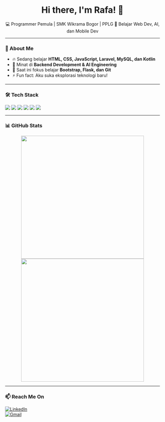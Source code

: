 <h1 align="center">Hi there, I'm Rafa! 👋</h1>

<p align="center">
💻 Programmer Pemula | SMK Wikrama Bogor | PPLG  
🚀 Belajar Web Dev, AI, dan Mobile Dev  
</p>

---

### 🚀 About Me  
- 🔥 Sedang belajar **HTML, CSS, JavaScript, Laravel, MySQL, dan Kotlin**  
- 🎯 Minat di **Backend Development & AI Engineering**  
- 🌱 Saat ini fokus belajar **Bootstrap, Flask, dan Git**  
- ⚡ Fun fact: Aku suka eksplorasi teknologi baru!  

---

### 🛠️ Tech Stack  
<img src="https://img.shields.io/badge/Code-HTML-orange?style=for-the-badge&logo=html5">  
<img src="https://img.shields.io/badge/Code-CSS-blue?style=for-the-badge&logo=css3">  
<img src="https://img.shields.io/badge/Code-JavaScript-yellow?style=for-the-badge&logo=javascript">  
<img src="https://img.shields.io/badge/Backend-Laravel-red?style=for-the-badge&logo=laravel">  
<img src="https://img.shields.io/badge/Database-MySQL-blue?style=for-the-badge&logo=mysql">  
<img src="https://img.shields.io/badge/Mobile-Kotlin-purple?style=for-the-badge&logo=kotlin">  

---

### 📊 GitHub Stats  
<p align="center">
<img src="https://github-readme-stats.vercel.app/api?username=USERNAME_GITHUB&show_icons=true&theme=tokyonight" width="400px">  
<img src="https://github-readme-streak-stats.herokuapp.com/?user=USERNAME_GITHUB&theme=tokyonight" width="400px">
</p>

---

### 📫 Reach Me On  
[![LinkedIn](https://img.shields.io/badge/LinkedIn-blue?style=for-the-badge&logo=linkedin)](https://linkedin.com/in/rafanama)  
[![Gmail](https://img.shields.io/badge/Email-D14836?style=for-the-badge&logo=gmail&logoColor=white)](mailto:emailmu@gmail.com)  
